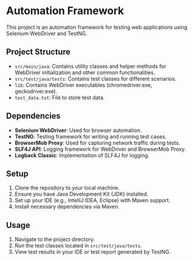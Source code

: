 # Automation Framework

This project is an automation framework for testing web applications using Selenium WebDriver and TestNG.

## Project Structure

- `src/main/java`: Contains utility classes and helper methods for WebDriver initialization and other common functionalities.
- `src/test/java/tests`: Contains test classes for different scenarios.
- `lib`: Contains WebDriver executables (chromedriver.exe, geckodriver.exe).
- `test_data.txt`: File to store test data.

## Dependencies

- **Selenium WebDriver**: Used for browser automation.
- **TestNG**: Testing framework for writing and running test cases.
- **BrowserMob Proxy**: Used for capturing network traffic during tests.
- **SLF4J API**: Logging framework for WebDriver and BrowserMob Proxy.
- **Logback Classic**: Implementation of SLF4J for logging.

## Setup

1. Clone the repository to your local machine.
2. Ensure you have Java Development Kit (JDK) installed.
3. Set up your IDE (e.g., IntelliJ IDEA, Eclipse) with Maven support.
4. Install necessary dependencies via Maven.

## Usage

1. Navigate to the project directory.
2. Run the test classes located in `src/test/java/tests`.
3. View test results in your IDE or test report generated by TestNG.
